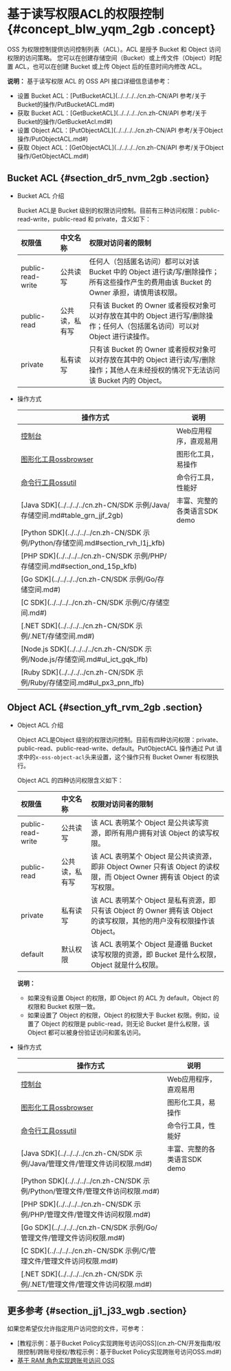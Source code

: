 # 基于读写权限ACL的权限控制 {#concept_blw_yqm_2gb .concept}

OSS 为权限控制提供访问控制列表（ACL）。ACL 是授予 Bucket 和 Object 访问权限的访问策略。 您可以在创建存储空间（Bucket）或上传文件（Object）时配置 ACL，也可以在创建 Bucket 或上传 Object 后的任意时间内修改 ACL。

**说明：** 基于读写权限 ACL 的 OSS API 接口详细信息请参考：

-   设置 Bucket ACL：[PutBucketACL](../../../../cn.zh-CN/API 参考/关于Bucket的操作/PutBucketACL.md#)
-   获取 Bucket ACL：[GetBucketACL](../../../../cn.zh-CN/API 参考/关于Bucket的操作/GetBucketAcl.md#)
-   设置 Object ACL：[PutObjectACL](../../../../cn.zh-CN/API 参考/关于Object操作/PutObjectACL.md#)
-   获取 Object ACL：[GetObjectACL](../../../../cn.zh-CN/API 参考/关于Object操作/GetObjectACL.md#)

## Bucket ACL {#section_dr5_nvm_2gb .section}

-   Bucket ACL 介绍

    Bucket ACL是 Bucket 级别的权限访问控制。目前有三种访问权限：public-read-write，public-read 和 private，含义如下：

    |权限值|中文名称|权限对访问者的限制|
    |:--|:---|:--------|
    |public-read-write|公共读写|任何人（包括匿名访问）都可以对该 Bucket 中的 Object 进行读/写/删除操作；所有这些操作产生的费用由该 Bucket 的 Owner 承担，请慎用该权限。|
    |public-read|公共读，私有写|只有该 Bucket 的 Owner 或者授权对象可以对存放在其中的 Object 进行写/删除操作；任何人（包括匿名访问）可以对 Object 进行读操作。|
    |private|私有读写|只有该 Bucket 的 Owner 或者授权对象可以对存放在其中的 Object 进行读/写/删除操作；其他人在未经授权的情况下无法访问该 Bucket 内的 Object。|

-   操作方式

    |操作方式|说明|
    |----|--|
    |[控制台](../../../../cn.zh-CN/控制台用户指南/管理存储空间/修改存储空间读写权限.md#)|Web应用程序，直观易用|
    |[图形化工具ossbrowser](../../../../cn.zh-CN/常用工具/图形化管理工具ossbrowser/快速开始.md#)|图形化工具，易操作|
    |[命令行工具ossutil](../../../../cn.zh-CN/常用工具/命令行工具ossutil/常用命令/set-acl.md#)|命令行工具，性能好|
    |[Java SDK](../../../../cn.zh-CN/SDK 示例/Java/存储空间.md#table_grn_jjf_2gb)|丰富、完整的各类语言SDK demo|
    |[Python SDK](../../../../cn.zh-CN/SDK 示例/Python/存储空间.md#section_rvh_l1j_kfb)|
    |[PHP SDK](../../../../cn.zh-CN/SDK 示例/PHP/存储空间.md#section_ond_15p_kfb)|
    |[Go SDK](../../../../cn.zh-CN/SDK 示例/Go/存储空间.md#)|
    |[C SDK](../../../../cn.zh-CN/SDK 示例/C/存储空间.md#)|
    |[.NET SDK](../../../../cn.zh-CN/SDK 示例/.NET/存储空间.md#)|
    |[Node.js SDK](../../../../cn.zh-CN/SDK 示例/Node.js/存储空间.md#ul_ict_gqk_lfb)|
    |[Ruby SDK](../../../../cn.zh-CN/SDK 示例/Ruby/存储空间.md#ul_px3_pnn_lfb)|


## Object ACL {#section_yft_rvm_2gb .section}

-   Object ACL 介绍

    Object ACL是Object 级别的权限访问控制。目前有四种访问权限：private、public-read、public-read-write、default。PutObjectACL 操作通过 Put 请求中的`x-oss-object-acl`头来设置，这个操作只有 Bucket Owner 有权限执行。

    Object ACL 的四种访问权限含义如下：

    |权限值|中文名称|权限对访问者的限制|
    |:--|:---|:--------|
    |public-read-write|公共读写|该 ACL 表明某个 Object 是公共读写资源，即所有用户拥有对该 Object 的读写权限。|
    |public-read|公共读，私有写|该 ACL 表明某个 Object 是公共读资源，即非 Object Owner 只有该 Object 的读权限，而 Object Owner 拥有该 Object 的读写权限。|
    |private|私有读写|该 ACL 表明某个 Object 是私有资源，即只有该 Object 的 Owner 拥有该 Object 的读写权限，其他的用户没有权限操作该 Object。|
    |default|默认权限|该 ACL 表明某个 Object 是遵循 Bucket 读写权限的资源，即 Bucket 是什么权限，Object 就是什么权限。|

    **说明：** 

    -   如果没有设置 Object 的权限，即 Object 的 ACL 为 default，Object 的权限和 Bucket 权限一致。
    -   如果设置了 Object 的权限，Object 的权限大于 Bucket 权限。例如，设置了 Object 的权限是 public-read，则无论 Bucket 是什么权限，该 Object 都可以被身份验证访问和匿名访问。
-   操作方式

    |操作方式|说明|
    |----|--|
    |[控制台](../../../../cn.zh-CN/控制台用户指南/上传、下载和管理文件/设置文件读写权限ACL.md#)|Web应用程序，直观易用|
    |[图形化工具ossbrowser](../../../../cn.zh-CN/常用工具/图形化管理工具ossbrowser/快速开始.md#)|图形化工具，易操作|
    |[命令行工具ossutil](../../../../cn.zh-CN/常用工具/命令行工具ossutil/常用命令/set-acl.md#)|命令行工具，性能好|
    |[Java SDK](../../../../cn.zh-CN/SDK 示例/Java/管理文件/管理文件访问权限.md#)|丰富、完整的各类语言SDK demo|
    |[Python SDK](../../../../cn.zh-CN/SDK 示例/Python/管理文件/管理文件访问权限.md#)|
    |[PHP SDK](../../../../cn.zh-CN/SDK 示例/PHP/管理文件/管理文件访问权限.md#)|
    |[Go SDK](../../../../cn.zh-CN/SDK 示例/Go/管理文件/管理文件访问权限.md#)|
    |[C SDK](../../../../cn.zh-CN/SDK 示例/C/管理文件/管理文件访问权限.md#)|
    |[.NET SDK](../../../../cn.zh-CN/SDK 示例/.NET/管理文件/管理文件访问权限.md#)|


## 更多参考 {#section_jj1_j33_wgb .section}

如果您希望仅允许指定用户访问您的文件，可参考：

-   [教程示例：基于Bucket Policy实现跨账号访问OSS](cn.zh-CN/开发指南/权限控制/跨账号授权/教程示例：基于Bucket Policy实现跨账号访问OSS.md#)
-   [基于 RAM 角色实现跨账号访问 OSS](https://help.aliyun.com/document_detail/69011.html)

